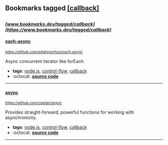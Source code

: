 ## Bookmarks tagged [[callback]](https://www.bookmarks.dev/search?q=[callback])

_<sup><sup>[www.bookmarks.dev/tagged/callback](https://www.bookmarks.dev/tagged/callback)</sup></sup>_
---
#### [each-async](https://github.com/sindresorhus/each-async)
_<sup>https://github.com/sindresorhus/each-async</sup>_

Async concurrent iterator like forEach.
* **tags**: [node.js](../tagged/node.js.md), [control-flow](../tagged/control-flow.md), [callback](../tagged/callback.md)
* :octocat: **[source code](https://github.com/sindresorhus/each-async)**
---
#### [async](https://github.com/caolan/async)
_<sup>https://github.com/caolan/async</sup>_

Provides straight-forward, powerful functions for working with asynchronicity.
* **tags**: [node.js](../tagged/node.js.md), [control-flow](../tagged/control-flow.md), [callback](../tagged/callback.md)
* :octocat: **[source code](https://github.com/caolan/async)**
---
